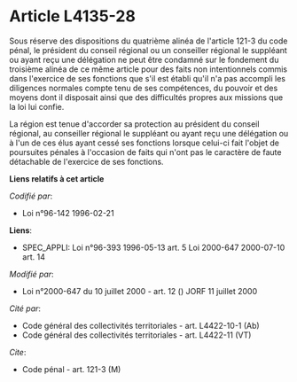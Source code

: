 # Article L4135-28

Sous réserve des dispositions du quatrième alinéa de l'article 121-3 du code pénal, le président du conseil régional ou un
conseiller régional le suppléant ou ayant reçu une délégation ne peut être condamné sur le fondement du troisième alinéa de
ce même article pour des faits non intentionnels commis dans l'exercice de ses fonctions que s'il est établi qu'il n'a pas
accompli les diligences normales compte tenu de ses compétences, du pouvoir et des moyens dont il disposait ainsi que des
difficultés propres aux missions que la loi lui confie.

La région est tenue d'accorder sa protection au président du conseil régional, au conseiller régional le suppléant ou ayant
reçu une délégation ou à l'un de ces élus ayant cessé ses fonctions lorsque celui-ci fait l'objet de poursuites pénales à
l'occasion de faits qui n'ont pas le caractère de faute détachable de l'exercice de ses fonctions.

**Liens relatifs à cet article**

_Codifié par_:

  - Loi n°96-142 1996-02-21

**Liens**:

  - SPEC_APPLI: Loi n°96-393 1996-05-13 art. 5 Loi 2000-647 2000-07-10 art. 14

_Modifié par_:

  - Loi n°2000-647 du 10 juillet 2000 - art. 12 () JORF 11 juillet 2000

_Cité par_:

  - Code général des collectivités territoriales - art. L4422-10-1 (Ab)
  - Code général des collectivités territoriales - art. L4422-11 (VT)

_Cite_:

  - Code pénal - art. 121-3 (M)
